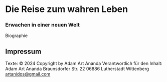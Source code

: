 # Die Reise zum wahren Leben 
### Erwachen in einer neuen Welt

Biographie


## Impressum
Texte: 			© 2024 Copyright by Adam Art Ananda
Verantwortlich
für den Inhalt:	
				Adam Art Ananda
				Braunsdorfer Str. 22
				06886 Lutherstadt Wittenberg
				artanidos@gmail.com


